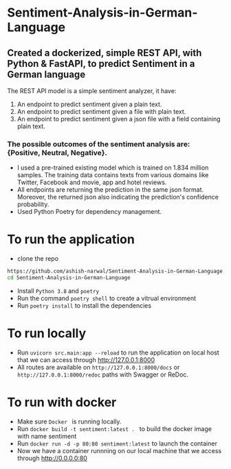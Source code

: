 # Sentiment-Analysis-in-German-Language
## Created a dockerized, simple REST API, with Python & FastAPI, to predict Sentiment in a German language
The REST API model is a simple sentiment analyzer, it have:

1. An endpoint to predict sentiment given a plain text.  
2. An endpoint to predict sentiment given a file with plain text.  
3. An endpoint to predict sentiment given a json file with a field containing plain text.

### The possible outcomes of the sentiment analysis are: {Positive, Neutral, Negative}.
* I used a pre-trained existing model which is trained on 1.834 million samples. The training data contains texts from various domains like Twitter, Facebook and movie, app and hotel reviews.  
* All endpoints are returning the prediction in the same json format. Moreover, the returned json also indicating the prediction's confidence probability.  
* Used Python Poetry for dependency management.  

# To run the application
- clone the repo 
```bash
https://github.com/ashish-narwal/Sentiment-Analysis-in-German-Language.git
cd Sentiment-Analysis-in-German-Language
```

- Install ```Python 3.8``` and ```poetry``` 
- Run the command ```poetry shell``` to create a vitrual environment
- Run ```poetry install``` to install the dependencies
# To run locally
- Run ```uvicorn src.main:app --reload``` to run the application on local host that we can access through http://127.0.0.1:8000
- All routes are available on ```http://127.0.0.1:8000/docs``` or ```http://127.0.0.1:8000/redoc``` paths with Swagger or ReDoc.

# To run with docker
- Make sure  ```Docker ``` is running locally.
- Run  ```docker build -t sentiment:latest . ``` to build the docker image with name sentiment
- Run  ```docker run -d -p 80:80 sentiment:latest``` to launch the container 
- Now we have a container runnning on our local machine that we access through  http://0.0.0.0:80
